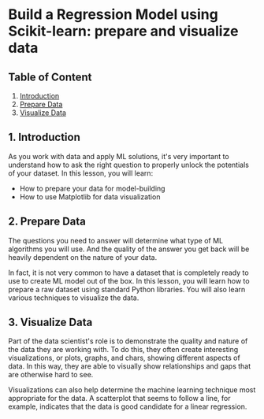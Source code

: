 # Build a Regression Model using Scikit-learn: prepare and visualize data

## Table of Content 
1. [Introduction](#1-introduction)
2. [Prepare Data](#2-prepare-data)
3. [Visualize Data](#3-visualize-data)

## 1. Introduction
As you work with data and apply ML solutions, it's very important to understand how to ask the right question to properly unlock the potentials of your dataset.
In this lesson, you will learn:
- How to prepare your data for model-building
- How to use Matplotlib for data visualization

## 2. Prepare Data
The questions you need to answer will determine what type of ML algorithms you will use. And the quality of the answer you get back will be heavily dependent on the nature of your data.

In fact, it is not very common to have a dataset that is completely ready to use to create ML model out of the box. In this lesson, you will learn how to prepare a raw dataset using standard Python libraries. You will also learn various techniques to visualize the data.

## 3. Visualize Data
Part of the data scientist's role is to demonstrate the quality and nature of the data they are working with. To do this, they often create interesting visualizations, or plots, graphs, and chars, showing different aspects of data.
In this way, they are able to visually show relationships and gaps that are otherwise hard to see.

Visualizations can also help determine the machine learning technique most appropriate for the data. A scatterplot that seems to follow a line, for example, indicates that the data is good candidate for a linear regression.
